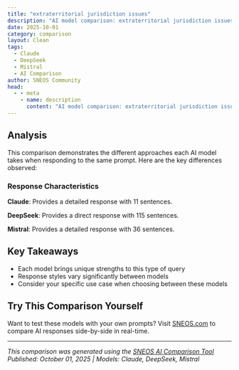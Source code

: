 ```yaml
---
title: "extraterritorial jurisdiction issues"
description: "AI model comparison: extraterritorial jurisdiction issues..."
date: 2025-10-01
category: comparison
layout: Clean
tags:
  - Claude
  - DeepSeek
  - Mistral
  - AI Comparison
author: SNEOS Community
head:
  - - meta
    - name: description
      content: "AI model comparison: extraterritorial jurisdiction issues..."
---
```


<ChatComparison
  title="extraterritorial jurisdiction issues"
  prompt="extraterritorial jurisdiction issues"
  :responses='{"Claude": "Extraterritorial jurisdiction involves one state\u0027s ability to apply its laws beyond its territorial boundaries. This complex area of international law raises several key issues:\n\n## Types of Extraterritorial Jurisdiction\n\n**Prescriptive Jurisdiction**\n- Power to make laws applicable to persons/conduct outside the state\n- Most contentious form of extraterritorial reach\n\n**Enforcement Jurisdiction** \n- Authority to investigate, prosecute, and punish violations\n- Generally limited to territorial boundaries without consent\n\n**Adjudicative Jurisdiction**\n- Courts\u0027 power to hear cases with foreign elements\n- Subject to due process and international comity principles\n\n## Common Legal Bases\n\n**Effects Doctrine**\n- Laws apply when foreign conduct produces substantial effects domestically\n- Widely used in antitrust and securities regulation\n\n**Nationality Principle**\n- States regulate their nationals\u0027 conduct abroad\n- Both active (perpetrator) and passive (victim) nationality\n\n**Protective Principle**\n- Jurisdiction over foreign acts threatening national security/interests\n\n**Universal Jurisdiction**\n- For crimes of universal concern (genocide, piracy, terrorism)\n\n## Major Problem Areas\n\n**Conflicting Laws**\n- Multiple states claiming jurisdiction over same conduct\n- Inconsistent legal requirements creating compliance dilemmas\n\n**Sovereignty Tensions**\n- Perceived interference in other states\u0027 domestic affairs\n- Diplomatic protests and retaliatory measures\n\n**Enforcement Challenges**\n- Difficulty obtaining evidence and witnesses abroad\n- Limited ability to compel compliance without cooperation\n\n## Contemporary Examples\n\n**U.S. Securities Laws**\n- SEC enforcement against foreign companies on U.S. exchanges\n- Extraterritorial application of anti-fraud provisions\n\n**GDPR (EU)**\n- Applies to any processing of EU residents\u0027 data globally\n- Significant fines for non-EU companies\n\n**Anti-Corruption Laws**\n- FCPA (U.S.) and similar laws reaching overseas conduct\n- Prosecution of foreign nationals for third-country activities\n\n**Sanctions Regimes**\n- Secondary sanctions affecting non-U.S. entities\n- Conflicts with EU \u0022blocking statutes\u0022\n\n## Limiting Principles\n\n**Comity**\n- Respect for other nations\u0027 sovereignty and interests\n- Balancing test considering various factors\n\n**Reasonableness Standard**\n- Genuine connection between regulating state and conduct\n- Proportionality of assertion to legitimate interests\n\n**Treaty Limitations**\n- Bilateral agreements on mutual legal assistance\n- Multilateral frameworks governing specific areas\n\n## Current Challenges\n\n**Digital Economy**\n- Difficulty determining location of online activities\n- Data localization vs. free flow of information\n\n**Multinational Corporations**\n- Complex corporate structures spanning multiple jurisdictions\n- Parent company liability for subsidiary actions\n\n**Human Rights**\n- Corporate accountability for overseas operations\n- Alien Tort Statute and similar mechanisms\n\n**Climate Change**\n- Transnational litigation over global emissions\n- Extraterritorial environmental regulations\n\nWould you like me to elaborate on any particular aspect of extraterritorial jurisdiction or discuss specific cases/examples?", "DeepSeek": "Of course. This is a complex and fascinating area of law. Extraterritorial jurisdiction (ETJ) refers to the legal ability of a state to exercise its power beyond its territorial borders. The core principle of international law is **territorial sovereignty**\u2014a state\u0027s supreme authority within its own borders. ETJ is the exception to this rule, and it\u0027s a major source of diplomatic friction and legal conflict.\n\nHere\u2019s a breakdown of the key issues, principles, and real-world examples.\n\n### The Five Traditional Principles of Extraterritorial Jurisdiction\n\nInternational law has developed several bases upon which a state can claim jurisdiction outside its territory. A claim is stronger when it aligns with one or more of these principles.\n\n1. **The Territorial Principle:** The most common and least controversial basis.\n * **Subjective Territoriality:** Jurisdiction over crimes that *begin* within the state but are completed or have effects abroad (e.g., firing a gun across a border).\n * **Objective Territoriality:** Jurisdiction over crimes that are *completed* within the state or have *substantial effects* within the state, even if planned abroad. This is a major source of ETJ.\n\n2. **The Nationality Principle:** A state has jurisdiction over its own nationals, regardless of where they are in the world. This is commonly used for crimes like treason, tax evasion, and, increasingly, for serious crimes like sex tourism.\n\n3. **The Protective Principle:** A state can assert jurisdiction over conduct outside its territory that threatens its national security, territorial integrity, or essential government functions (e.g., counterfeiting its currency, espionage, terrorist plots against its embassies).\n\n4. **The Passive Personality Principle:** A state can assert jurisdiction over crimes committed against its nationals abroad. While once controversial, it has gained wider acceptance, especially in cases of terrorism and hostage-taking.\n\n5. **The Universality Principle:** The most expansive basis. Any state can exercise jurisdiction over an individual for certain heinous crimes that are considered crimes against the international community as a whole, regardless of where the crime was committed or the nationality of the perpetrator or victim. Examples include piracy, war crimes, crimes against humanity, and genocide.\n\n---\n\n### Key Areas of Conflict and Modern Issues\n\nThe theoretical principles are clear, but their application creates significant problems.\n\n#### 1. **U.S. Law: The Long Arm of American Regulation**\nThe United States is the most prolific user of ETJ, leading to frequent conflicts.\n* **Antitrust \u0026 Sanctions Laws:** U.S. courts have applied the **\u0022effects doctrine\u0022** (a form of objective territoriality) to prosecute foreign companies for anti-competitive conduct that affects the U.S. market. Landmark cases like *United States v. Aluminum Co. of America (Alcoa)* established this.\n* **Foreign Corrupt Practices Act (FCPA):** The U.S. prosecutes foreign companies and individuals for bribery of foreign officials if they have any connection to the U.S. (e.g., using U.S. banking systems, being listed on a U.S. stock exchange).\n* **Economic Sanctions:** The U.S. has penalized foreign banks and companies for doing business with sanctioned countries (like Iran or Russia), even when those transactions occur entirely outside the U.S. and in other currencies. This is often justified under the protective principle.\n\n**The Conflict:** Other states (like those in the EU) view this as an overreach and a violation of their own sovereignty. They have enacted **\u0022blocking statutes\u0022** that forbid their companies from complying with certain U.S. extraterritorial laws.\n\n#### 2. **Cybercrime and the Digital World**\nThe internet obliterates physical borders, creating a jurisdictional nightmare.\n* **Location of Data:** If a U.S. company stores user data on servers in Ireland, does the U.S. government have the right to compel the company to hand it over? (This was the core issue in the *Microsoft Ireland* case).\n* **Hacking:** A hacker in Country A attacks a system in Country B, routing their traffic through servers in Country C. Which country has jurisdiction?\n* **Speech \u0026 Censorship:** A country (e.g., China, Iran) seeks to apply its censorship laws to content hosted abroad but accessible within its borders.\n\n#### 3. **Human Rights and International Crimes**\n* **Universal Jurisdiction:** Some countries (e.g., Germany, Spain, Belgium) have laws allowing them to prosecute individuals for international crimes like torture and genocide, even with no connection to the country. This can be politically explosive.\n* **Alien Tort Statute (ATS) in the U.S.:** For a time, this 1789 law allowed foreign victims of human rights abuses to sue perpetrators in U.S. federal courts. Its scope has been significantly limited by recent Supreme Court rulings (e.g., *Kiobel v. Royal Dutch Petroleum*), which created a high bar for claims to \u0022touch and concern\u0022 the United States.\n\n#### 4. **Labor and Environmental Law**\nThere is a growing trend to hold multinational corporations accountable for the actions of their subsidiaries and supply chains abroad.\n* **Modern Slavery Acts:** Laws in the UK and Australia require large companies to report on steps they are taking to prevent modern slavery in their global supply chains.\n* **Duty of Vigilance Laws:** France has a pioneering law that creates a legally binding duty for large companies to identify and prevent human rights and environmental risks in their global operations.\n\n---\n\n### The Principle of Reasonableness and Comity\n\nTo manage these conflicts, courts and states often rely on two key concepts:\n\n* **Reasonableness:** A state should not exercise jurisdiction where such exercise would be unreasonable. Factors include the link between the state and the regulated activity, the connections to other states, the international system\u0027s interests, and the potential for conflict.\n* **Comity:** This is not a rule of law but a principle of mutual respect and deference. It encourages states to voluntarily refrain from exercising jurisdiction in cases where another state has a stronger or more appropriate interest.\n\n### Notable Examples\n\n* **The EU\u0027s GDPR:** The EU\u0027s data protection regulation applies to any organization worldwide that offers goods or services to, or monitors the behavior of, individuals in the EU. This is a clear and deliberate use of ETJ.\n* **Arrest of Huawei\u0027s CFO, Meng Wanzhou (Canada, 2018):** Meng was arrested in Canada on a U.S. extradition request for allegedly violating U.S. sanctions against Iran. China viewed this as a political abuse of ETJ, leading to a major diplomatic crisis.\n* **Yahoo! France Case (2000):** A French court ordered Yahoo! to block French users from accessing auctions of Nazi memorabilia on its U.S.-based website, applying French hate speech laws extraterritorially.\n\n### Conclusion\n\nExtraterritorial jurisdiction is a critical but contentious tool in an interconnected world. It allows states to combat global threats like terrorism, cybercrime, and corporate malfeasance. However, its exercise is a constant balancing act between a state\u0027s legitimate interests and the fundamental principle of sovereign equality among nations. The key challenge for the 21st century is to develop clearer international rules and norms to manage this jurisdictional overlap and prevent it from escalating into trade wars and diplomatic standoffs.", "Mistral": "Extraterritorial jurisdiction refers to the legal authority of a state to exercise its laws and regulations beyond its territorial boundaries. This concept can raise several complex issues, particularly in the context of international law and relations. Here are some key issues related to extraterritorial jurisdiction:\n\n1. **Sovereignty and Non-Interference**:\n - **Sovereignty**: Extraterritorial jurisdiction can be seen as an infringement on the sovereignty of other states. Each state has the right to govern within its own territory without external interference.\n - **Non-Interference**: The principle of non-interference in the internal affairs of other states is a cornerstone of international relations. Extraterritorial jurisdiction can be perceived as a violation of this principle.\n\n2. **Legal Basis**:\n - **Territorial Principle**: This principle holds that a state has jurisdiction over acts that occur within its territory. Extraterritorial jurisdiction extends this principle beyond national borders.\n - **Nationality Principle**: This principle allows a state to exercise jurisdiction over its citizens, regardless of where they are located.\n - **Protective Principle**: This principle allows a state to exercise jurisdiction over acts that threaten its national security or essential interests.\n - **Universal Jurisdiction**: This principle allows a state to exercise jurisdiction over certain crimes, such as genocide, war crimes, and crimes against humanity, regardless of where they occur or the nationality of the perpetrator.\n\n3. **Conflict of Laws**:\n - **Jurisdictional Conflicts**: When multiple states claim jurisdiction over the same matter, conflicts can arise. This is particularly common in areas like cybercrime, where the location of the crime and the perpetrator may be difficult to determine.\n - **Double Jeopardy**: There is a risk of double jeopardy, where an individual may be prosecuted for the same crime in multiple jurisdictions.\n\n4. **Enforcement Challenges**:\n - **Extradition**: Enforcing extraterritorial jurisdiction often requires the cooperation of other states, which may not always be forthcoming. Extradition treaties and mutual legal assistance agreements are crucial in this regard.\n - **Logistical Issues**: Collecting evidence, conducting investigations, and enforcing judgments in foreign jurisdictions can be logistically challenging and costly.\n\n5. **Human Rights and Due Process**:\n - **Fair Trial**: Ensuring that individuals subject to extraterritorial jurisdiction receive a fair trial can be difficult, especially if the legal systems of the involved states differ significantly.\n - **Human Rights Protections**: Extraterritorial jurisdiction must be exercised in a manner that respects international human rights standards.\n\n6. **Economic and Trade Issues**:\n - **Antitrust Laws**: Extraterritorial application of antitrust laws can lead to conflicts between states, particularly when multinational corporations are involved.\n - **Intellectual Property**: Enforcing intellectual property rights across borders can be complex and contentious.\n\n7. **Cybersecurity and Digital Jurisdiction**:\n - **Data Protection**: With the increasing digitalization of society, issues related to data protection and privacy have become more prominent. Extraterritorial jurisdiction in this area can be particularly challenging due to the global nature of the internet.\n - **Cybercrime**: Combating cybercrime often requires international cooperation and the extraterritorial application of laws.\n\n8. **Environmental Issues**:\n - **Transboundary Pollution**: Environmental issues, such as transboundary pollution, may require extraterritorial jurisdiction to effectively address the problem.\n - **Climate Change**: Addressing climate change may necessitate extraterritorial jurisdiction to regulate activities that contribute to global warming.\n\nAddressing these issues requires a delicate balance between national interests, international cooperation, and respect for the sovereignty of other states. International treaties, agreements, and legal frameworks play a crucial role in managing extraterritorial jurisdiction effectively."}' 
  published-date="23:29"
/>

## Analysis

This comparison demonstrates the different approaches each AI model takes when responding to the same prompt. Here are the key differences observed:

### Response Characteristics

**Claude**: Provides a detailed response with 11 sentences. 

**DeepSeek**: Provides a direct response with 115 sentences. 

**Mistral**: Provides a detailed response with 36 sentences. 

## Key Takeaways

- Each model brings unique strengths to this type of query
- Response styles vary significantly between models
- Consider your specific use case when choosing between these models

## Try This Comparison Yourself

Want to test these models with your own prompts? Visit [SNEOS.com](https://sneos.com) to compare AI responses side-by-side in real-time.

---

*This comparison was generated using the [SNEOS AI Comparison Tool](https://sneos.com)*
*Published: October 01, 2025 | Models: Claude, DeepSeek, Mistral*
